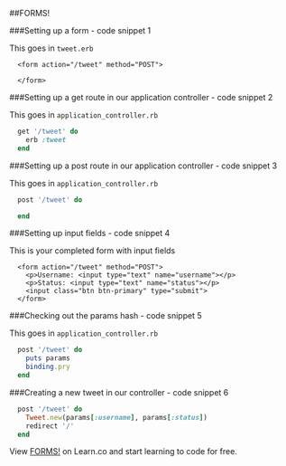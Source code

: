 

##FORMS!

###Setting up a form - code snippet 1

This goes in `tweet.erb`
```
  <form action="/tweet" method="POST">

  </form>
```

###Setting up a get route in our application controller - code snippet 2

This goes in `application_controller.rb`
```ruby
  get '/tweet' do
    erb :tweet
  end
```

###Setting up a post route in our application controller - code snippet 3

This goes in `application_controller.rb`
```ruby
  post '/tweet' do

  end
```

###Setting up input fields - code snippet 4

This is your completed form with input fields
```
  <form action="/tweet" method="POST">
    <p>Username: <input type="text" name="username"></p>
    <p>Status: <input type="text" name="status"></p>
    <input class="btn btn-primary" type="submit">
  </form>
```

###Checking out the params hash - code snippet 5

This goes in `application_controller.rb`
```ruby
  post '/tweet' do
    puts params
    binding.pry
  end
```

###Creating a new tweet in our controller - code snippet 6

```ruby
  post '/tweet' do
    Tweet.new(params[:username], params[:status])
    redirect '/'
  end
```

<p data-visibility='hidden'>View <a href='https://learn.co/lessons/hs-week-2-code-snippets' title='FORMS!'>FORMS!</a> on Learn.co and start learning to code for free.</p>
